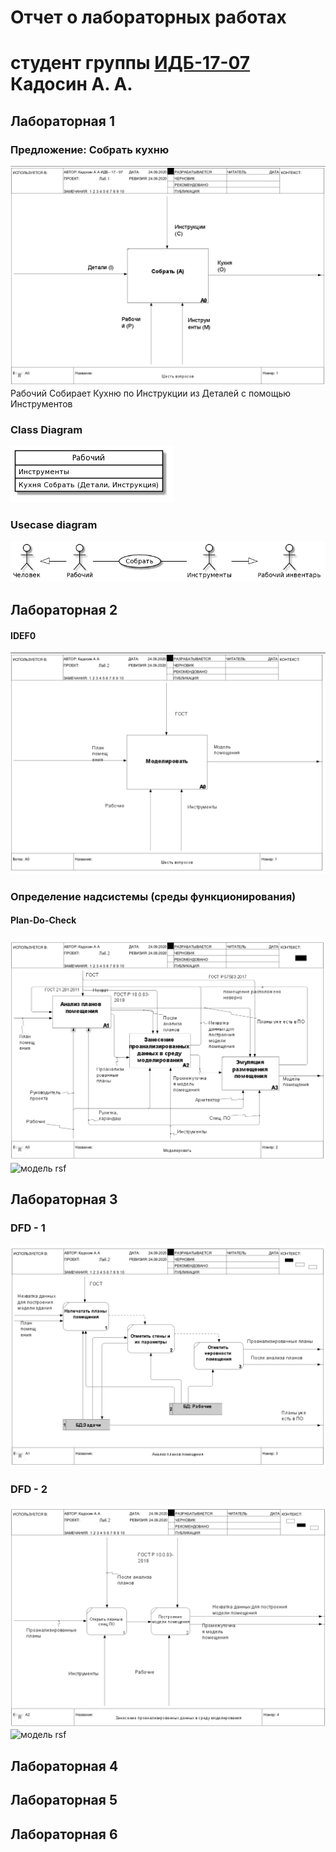 # Отчет о лабораторных работах
# студент группы [ИДБ-17-07](https://github.com/stankin/design-part-1/wiki/list-idb-17-07) Кадосин А. А.

## Лабораторная 1

### Предложение: Собрать кухню
![none](https://github.com/KIllyzard/Kadosin.io/blob/master/1lab/Model.png)
Рабочий Собирает Кухню по Инструкции из Деталей с помощью Инструментов
### Class Diagram
![none](https://github.com/KIllyzard/Kadosin.io/blob/master/1lab/UML.png)

### Usecase diagram
![none](https://github.com/KIllyzard/Kadosin.io/blob/master/1lab/DP.png)

## Лабораторная 2
#### IDEF0 
![none](https://github.com/KIllyzard/Kadosin.io/blob/master/2lab/IDEF0.png)
### Определение надсистемы (среды функционирования)
#### Plan-Do-Check
![none](https://github.com/KIllyzard/Kadosin.io/blob/master/2lab/PDC.png)
![модель rsf](https://github.com/KIllyzard/Kadosin.io/blob/master/2lab/Model.rsf)
## Лабораторная 3
### DFD - 1 
![none](https://github.com/KIllyzard/Kadosin.io/blob/master/2lab/DFD.png)
### DFD - 2
![none](https://github.com/KIllyzard/Kadosin.io/blob/master/2lab/DFD%20(2).png)
![модель rsf](https://github.com/KIllyzard/Kadosin.io/blob/master/2lab/Model.rsf)
## Лабораторная 4

## Лабораторная 5

## Лабораторная 6

